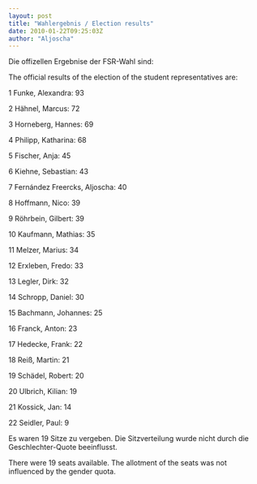 ```yaml
---
layout: post
title: "Wahlergebnis / Election results"
date: 2010-01-22T09:25:03Z
author: "Aljoscha"
---
```


<p>
Die offizellen Ergebnise der FSR-Wahl sind:<br>

The official results of the election of the student representatives are:
</p>

<p>
1  	Funke, Alexandra:  	93<br>

2 	Hähnel, Marcus: 	72 <br>

3 	Horneberg, Hannes: 	69<br>

4 	Philipp, Katharina: 68<br>

5 	Fischer, Anja: 	45<br>

6 	Kiehne, Sebastian: 43<br>

7 	Fernández Freercks, Aljoscha: 	40 <br>

8 	Hoffmann, Nico: 	39<br>

9 	Röhrbein, Gilbert: 	39<br>

10 	Kaufmann, Mathias: 35<br>

11 	Melzer,	Marius: 	34<br>

12 	Erxleben, Fredo: 	33<br>

13 	Legler,	Dirk: 	32<br>

14 	Schropp, Daniel: 	30<br>

15 	Bachmann, Johannes: 	25<br>

16 	Franck, Anton: 	23<br>

17 	Hedecke, Frank: 	22<br>

18 	Reiß, Martin: 	21<br>

19 	Schädel, Robert: 	20 <br>

20  	Ulbrich, Kilian:  	19<br>

21 	Kossick, Jan: 	14<br>

22 	Seidler, Paul: 	9<br>

</p>

<p>
Es waren 19 Sitze zu vergeben. Die Sitzverteilung wurde nicht durch die Geschlechter-Quote beeinflusst.<br>

There were 19 seats available. The allotment of the seats was not influenced by the gender quota.
</p>
